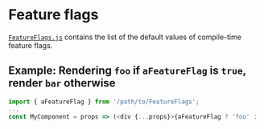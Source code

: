 # Feature flags

[`FeatureFlags.js`](./FeatureFlags.js) contains the list of the default values
of compile-time feature flags.

## Example: Rendering `foo` if `aFeatureFlag` is `true`, render `bar` otherwise

```javascript
import { aFeatureFlag } from '/path/to/FeatureFlags';
...
const MyComponent = props => (<div {...props}>{aFeatureFlag ? 'foo' : 'bar'}</div>);
```
